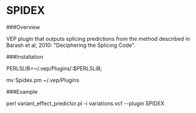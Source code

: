 # SPIDEX

###Overview
 
 VEP plugin that outputs splicing predictions from the method described in Barash et al, 2010: "Deciphering the Splicing Code".
 
###Installation

 PERL5LIB=~/.vep/Plugins/:$PERL5LIB;
 
 mv Spidex.pm ~/.vep/Plugins

###Example

 perl variant_effect_predictor.pl -i variations.vcf --plugin SPIDEX
